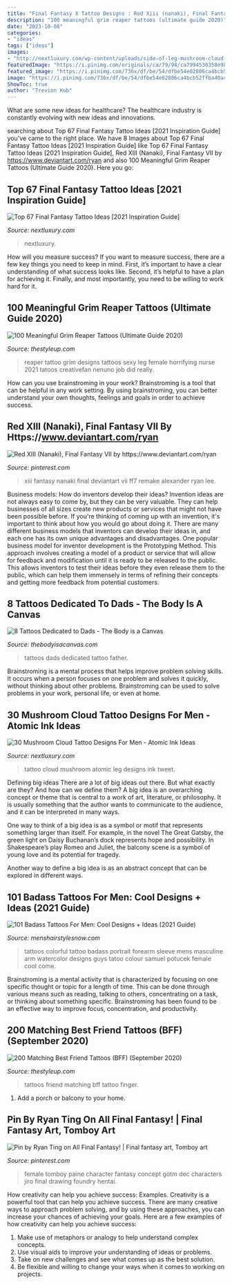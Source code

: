 ```yaml
---
title: "Final Fantasy X Tattoo Designs : Red Xiii (nanaki), Final Fantasy Vii By Https://www.deviantart.com/ryan"
description: "100 meaningful grim reaper tattoos (ultimate guide 2020)"
date: "2023-10-08"
categories:
- "ideas"
tags: ["ideas"]
images:
- "http://nextluxury.com/wp-content/uploads/side-of-leg-mushroom-cloud-guys-tattoo-ideas.jpg"
featuredImage: "https://i.pinimg.com/originals/ca/79/94/ca7994530358e98903f91556fdb222ce.jpg"
featured_image: "https://i.pinimg.com/736x/df/be/54/dfbe54e02806ca4bcb52ffba40aca58e.jpg"
image: "https://i.pinimg.com/736x/df/be/54/dfbe54e02806ca4bcb52ffba40aca58e.jpg"
ShowToc: true
author: "Trevion Kub"
---
```



What are some new ideas for healthcare?
The healthcare industry is constantly evolving with new ideas and innovations.

	

		
searching about Top 67 Final Fantasy Tattoo Ideas [2021 Inspiration Guide] you've came to the right place. We have 8 Images about Top 67 Final Fantasy Tattoo Ideas [2021 Inspiration Guide] like Top 67 Final Fantasy Tattoo Ideas [2021 Inspiration Guide], Red XIII (Nanaki), Final Fantasy VII by https://www.deviantart.com/ryan and also 100 Meaningful Grim Reaper Tattoos (Ultimate Guide 2020). Here you go:
		
    
## Top 67 Final Fantasy Tattoo Ideas [2021 Inspiration Guide]

<img loading=lazy src="https://nextluxury.com/wp-content/uploads/small-simple-final-fantasy-tattoo-ideas-for-guys-on-forearm.jpg" onerror="this.onerror=null;this.src='https://tse3.mm.bing.net/th?id=OIP.CDhOviDA6bvodE2aax108AHaHa&amp;pid=15.1';" alt="Top 67 Final Fantasy Tattoo Ideas [2021 Inspiration Guide]">

_Source: nextluxury.com_

>nextluxury. 

	

How will you measure success?
If you want to measure success, there are a few key things you need to keep in mind. First, it’s important to have a clear understanding of what success looks like. Second, it’s helpful to have a plan for achieving it. Finally, and most importantly, you need to be willing to work hard for it.

    
## 100 Meaningful Grim Reaper Tattoos (Ultimate Guide 2020)

<img loading=lazy src="https://thestyleup.com/wp-content/uploads/2015/03/Grim-Reaper-Tattoo-Designs-15.jpg" onerror="this.onerror=null;this.src='https://tse2.mm.bing.net/th?id=OIP.6iRMFMAQNWd5zW4a2bwCzwHaJ3&amp;pid=15.1';" alt="100 Meaningful Grim Reaper Tattoos (Ultimate Guide 2020)">

_Source: thestyleup.com_

>reaper tattoo grim designs tattoos sexy leg female horrifying nurse 2021 tatoos creativefan nenuno job did really. 

	

How can you use brainstroming in your work?
Brainstroming is a tool that can be helpful in any work setting. By using brainstroming, you can better understand your own thoughts, feelings and goals in order to achieve success.

    
## Red XIII (Nanaki), Final Fantasy VII By Https://www.deviantart.com/ryan

<img loading=lazy src="https://i.pinimg.com/736x/df/be/54/dfbe54e02806ca4bcb52ffba40aca58e.jpg" onerror="this.onerror=null;this.src='https://tse1.mm.bing.net/th?id=OIP.ueWAxtCgAF4Zzs3RxsRU4wHaHa&amp;pid=15.1';" alt="Red XIII (Nanaki), Final Fantasy VII by https://www.deviantart.com/ryan">

_Source: pinterest.com_

>xiii fantasy nanaki final deviantart vii ff7 remake alexander ryan lee. 

	

Business models: How do inventors develop their ideas?
Invention ideas are not always easy to come by, but they can be very valuable. They can help businesses of all sizes create new products or services that might not have been possible before. If you're thinking of coming up with an invention, it's important to think about how you would go about doing it. There are many different business models that inventors can develop their ideas in, and each one has its own unique advantages and disadvantages.
One popular business model for inventor development is the Prototyping Method. This approach involves creating a model of a product or service that will allow for feedback and modification until it is ready to be released to the public. This allows inventors to test their ideas before they even release them to the public, which can help them immensely in terms of refining their concepts and getting more feedback from potential customers.

    
## 8 Tattoos Dedicated To Dads - The Body Is A Canvas

<img loading=lazy src="https://thebodyisacanvas.com/wp-content/uploads/2019/02/Fathers-Day-tattoo-1.jpg" onerror="this.onerror=null;this.src='https://tse3.mm.bing.net/th?id=OIP.NpEjEhFMUja0VniJ_EgWywHaHa&amp;pid=15.1';" alt="8 Tattoos Dedicated to Dads - The Body is a Canvas">

_Source: thebodyisacanvas.com_

>tattoos dads dedicated tattoo father. 

	

Brainstroming is a mental process that helps improve problem solving skills. It occurs when a person focuses on one problem and solves it quickly, without thinking about other problems. Brainstroming can be used to solve problems in your work, personal life, or even at home.

    
## 30 Mushroom Cloud Tattoo Designs For Men - Atomic Ink Ideas

<img loading=lazy src="http://nextluxury.com/wp-content/uploads/side-of-leg-mushroom-cloud-guys-tattoo-ideas.jpg" onerror="this.onerror=null;this.src='https://tse4.mm.bing.net/th?id=OIP.4ixg0xx9X_t5k5Lb7eDnNAHaHa&amp;pid=15.1';" alt="30 Mushroom Cloud Tattoo Designs For Men - Atomic Ink Ideas">

_Source: nextluxury.com_

>tattoo cloud mushroom atomic leg designs ink tweet. 

	

Defining big ideas
There are a lot of big ideas out there. But what exactly are they? And how can we define them?
A big idea is an overarching concept or theme that is central to a work of art, literature, or philosophy. It is usually something that the author wants to communicate to the audience, and it can be interpreted in many ways.

One way to think of a big idea is as a symbol or motif that represents something larger than itself. For example, in the novel The Great Gatsby, the green light on Daisy Buchanan’s dock represents hope and possibility. In Shakespeare’s play Romeo and Juliet, the balcony scene is a symbol of young love and its potential for tragedy.

Another way to define a big idea is as an abstract concept that can be explored in different ways.

    
## 101 Badass Tattoos For Men: Cool Designs + Ideas (2021 Guide)

<img loading=lazy src="https://www.menshairstylesnow.com/wp-content/uploads/2018/07/Badass-Color-Forearm-Tattoos.jpg" onerror="this.onerror=null;this.src='https://tse4.mm.bing.net/th?id=OIP.fxpGzdwtY7F_FyH7aRerRQHaHa&amp;pid=15.1';" alt="101 Badass Tattoos For Men: Cool Designs + Ideas (2021 Guide)">

_Source: menshairstylesnow.com_

>tattoos colorful tattoo badass portrait forearm sleeve mens masculine arm watercolor designs guys tatoo colour samuel potucek female cool come. 

	

Brainstroming is a mental activity that is characterized by focusing on one specific thought or topic for a length of time. This can be done through various means such as reading, talking to others, concentrating on a task, or thinking about something specific. Brainstroming has been found to be an effective way to improve focus, concentration, and productivity.

    
## 200 Matching Best Friend Tattoos (BFF) (September 2020)

<img loading=lazy src="https://thestyleup.com/wp-content/uploads/2015/03/happy-faces-best-friend-tattoos.jpg" onerror="this.onerror=null;this.src='https://tse3.mm.bing.net/th?id=OIP.ktx-Y-WK8PYxe_nixbiSsQHaJ3&amp;pid=15.1';" alt="200 Matching Best Friend Tattoos (BFF) (September 2020)">

_Source: thestyleup.com_

>tattoos friend matching bff tattoo finger. 

	

1. Add a porch or balcony to your home.

    
## Pin By Ryan Ting On All Final Fantasy! | Final Fantasy Art, Tomboy Art

<img loading=lazy src="https://i.pinimg.com/originals/ca/79/94/ca7994530358e98903f91556fdb222ce.jpg" onerror="this.onerror=null;this.src='https://tse1.mm.bing.net/th?id=OIP.mU0CotQmyKn7AUiye6nLHgHaKe&amp;pid=15.1';" alt="Pin by Ryan Ting on All Final Fantasy! | Final fantasy art, Tomboy art">

_Source: pinterest.com_

>female tomboy paine character fantasy concept gotm dec characters jiro final drawing foundry hentai. 

	

How creativity can help you achieve success: Examples.
Creativity is a powerful tool that can help you achieve success. There are many creative ways to approach problem solving, and by using these approaches, you can increase your chances of achieving your goals. Here are a few examples of how creativity can help you achieve success: 
1. Make use of metaphors or analogy to help understand complex concepts.
2. Use visual aids to improve your understanding of ideas or problems.
3. Take on new challenges and see what comes up as the best solution.
4. Be flexible and willing to change your ways when it comes to working on projects.

